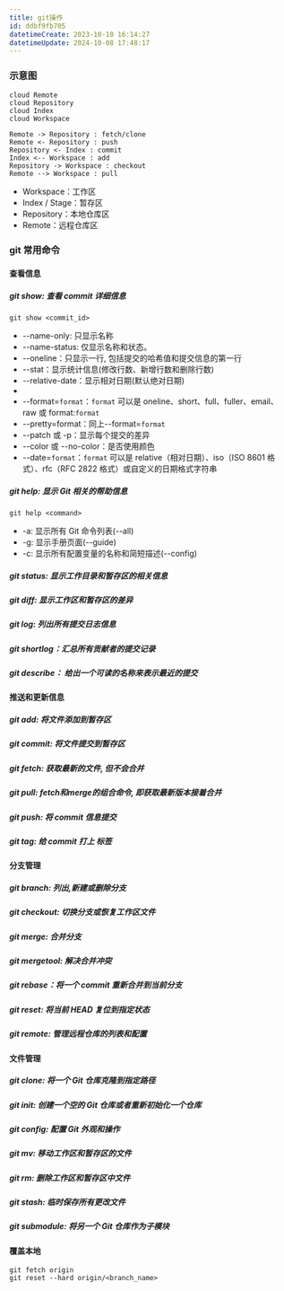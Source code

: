 ```yaml
---
title: git操作
id: ddbf9fb705
datetimeCreate: 2023-10-10 16:14:27
datetimeUpdate: 2024-10-08 17:48:17
---
```

### 示意图

```uml
cloud Remote
cloud Repository
cloud Index
cloud Workspace

Remote -> Repository : fetch/clone
Remote <- Repository : push
Repository <- Index : commit
Index <-- Workspace : add
Repository -> Workspace : checkout
Remote --> Workspace : pull
```
- Workspace：工作区
- Index / Stage：暂存区
- Repository：本地仓库区
- Remote：远程仓库区
### git 常用命令

#### 查看信息
##### git show: 查看 commit 详细信息

```git
git show <commit_id>
```

- --name-only: 只显示名称
- --name-status: 仅显示名称和状态。
- --oneline：只显示一行, 包括提交的哈希值和提交信息的第一行
- --stat：显示统计信息(修改行数、新增行数和删除行数)
- --relative-date：显示相对日期(默认绝对日期)
- 
- --format=`format`：`format` 可以是 oneline、short、full、fuller、email、raw 或 format:`format`
- --pretty=format：同上--format=`format`
- --patch 或 -p：显示每个提交的差异
- --color 或 --no-color：是否使用颜色
- --date=`format`：`format` 可以是 relative（相对日期）、iso（ISO 8601 格式）、rfc（RFC 2822 格式）或自定义的日期格式字符串

##### git help: 显示 Git 相关的帮助信息

```git
git help <command>
```

- -a: 显示所有 Git 命令列表(--all)
- -g: 显示手册页面(--guide)
- -c: 显示所有配置变量的名称和简短描述(--config)
##### git status: 显示工作目录和暂存区的相关信息
##### git diff: 显示工作区和暂存区的差异
##### git log: 列出所有提交日志信息
##### git shortlog：汇总所有贡献者的提交记录
##### git describe： 给出一个可读的名称来表示最近的提交
#### 推送和更新信息

##### git add: 将文件添加到暂存区
##### git commit: 将文件提交到暂存区

##### git fetch: 获取最新的文件, 但不会合并
##### git pull: fetch和merge的组合命令, 即获取最新版本接着合并
##### git push: 将 commit 信息提交
##### git tag: 给 commit 打上 标签

#### 分支管理
##### git branch: 列出,新建或删除分支
##### git checkout: 切换分支或恢复工作区文件
##### git merge: 合并分支
##### git mergetool: 解决合并冲突

##### git rebase：将一个 commit 重新合并到当前分支
##### git reset: 将当前 HEAD 复位到指定状态
##### git remote: 管理远程仓库的列表和配置
#### 文件管理

##### git clone: 将一个 Git 仓库克隆到指定路径
##### git init: 创建一个空的 Git 仓库或者重新初始化一个仓库
##### git config: 配置 Git 外观和操作
##### git mv: 移动工作区和暂存区的文件

##### git rm: 删除工作区和暂存区中文件

##### git stash: 临时保存所有更改文件

##### git submodule: 将另一个 Git 仓库作为子模块


#### 覆盖本地

```git
git fetch origin 
git reset --hard origin/<branch_name>
```
